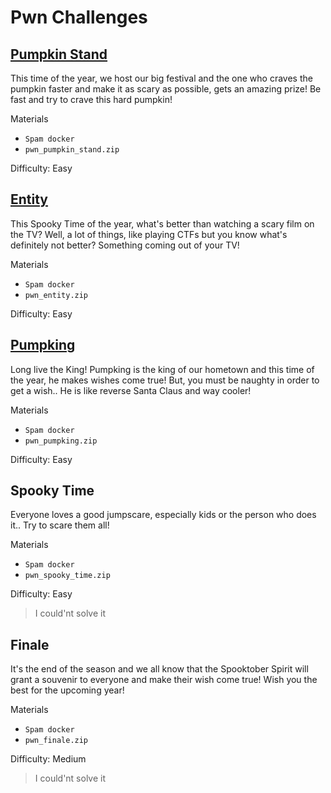 
# Pwn Challenges

## [Pumpkin Stand](./1-Pumpkin-Stand.md)

This time of the year, we host our big festival and the one who craves the pumpkin faster and make it as scary as possible, gets an amazing prize! Be fast and try to crave this hard pumpkin!

Materials
- `Spam docker`
- `pwn_pumpkin_stand.zip`

Difficulty: Easy

## [Entity](./2-Entity.md)

This Spooky Time of the year, what's better than watching a scary film on the TV? Well, a lot of things, like playing CTFs but you know what's definitely not better? Something coming out of your TV!

Materials
- `Spam docker`
- `pwn_entity.zip`

Difficulty: Easy

## [Pumpking](./3-Pumpking.md)

Long live the King! Pumpking is the king of our hometown and this time of the year, he makes wishes come true! But, you must be naughty in order to get a wish.. He is like reverse Santa Claus and way cooler!

Materials
- `Spam docker`
- `pwn_pumpking.zip`

Difficulty: Easy


## Spooky Time

Everyone loves a good jumpscare, especially kids or the person who does it.. Try to scare them all!

Materials
- `Spam docker`
- `pwn_spooky_time.zip`

Difficulty: Easy

> I could'nt solve it

## Finale

It's the end of the season and we all know that the Spooktober Spirit will grant a souvenir to everyone and make their wish come true! Wish you the best for the upcoming year!

Materials
- `Spam docker`
- `pwn_finale.zip`

Difficulty: Medium

> I could'nt solve it